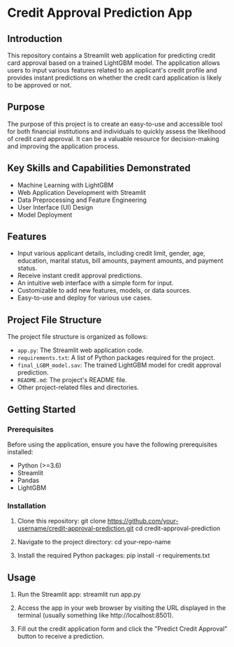 # Credit Approval Prediction App

## Introduction

This repository contains a Streamlit web application for predicting credit card approval based on a trained LightGBM model. The application allows users to input various features related to an applicant's credit profile and provides instant predictions on whether the credit card application is likely to be approved or not.

## Purpose

The purpose of this project is to create an easy-to-use and accessible tool for both financial institutions and individuals to quickly assess the likelihood of credit card approval. It can be a valuable resource for decision-making and improving the application process.

## Key Skills and Capabilities Demonstrated

- Machine Learning with LightGBM
- Web Application Development with Streamlit
- Data Preprocessing and Feature Engineering
- User Interface (UI) Design
- Model Deployment

## Features

- Input various applicant details, including credit limit, gender, age, education, marital status, bill amounts, payment amounts, and payment status.
- Receive instant credit approval predictions.
- An intuitive web interface with a simple form for input.
- Customizable to add new features, models, or data sources.
- Easy-to-use and deploy for various use cases.

## Project File Structure

The project file structure is organized as follows:

- `app.py`: The Streamlit web application code.
- `requirements.txt`: A list of Python packages required for the project.
- `final_LGBM_model.sav`: The trained LightGBM model for credit approval prediction.
- `README.md`: The project's README file.
- Other project-related files and directories.

## Getting Started

### Prerequisites

Before using the application, ensure you have the following prerequisites installed:

- Python (>=3.6)
- Streamlit
- Pandas
- LightGBM

### Installation

1. Clone this repository: git clone https://github.com/your-username/credit-approval-prediction.git
   cd credit-approval-prediction

2. Navigate to the project directory:
   cd your-repo-name

3. Install the required Python packages:
   pip install -r requirements.txt 

## Usage
1. Run the Streamlit app: streamlit run app.py

2. Access the app in your web browser by visiting the URL displayed in the terminal (usually something like http://localhost:8501).

3. Fill out the credit application form and click the "Predict Credit Approval" button to receive a prediction.

